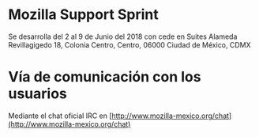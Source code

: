 # Mozilla Support Sprint

Se desarrolla del 2 al 9 de Junio del 2018 con cede en Suites Alameda
Revillagigedo 18, Colonia Centro, Centro, 06000 Ciudad de México, CDMX

# Vía de comunicación con los usuarios

Mediante el chat oficial IRC en [http://www.mozilla-mexico.org/chat](http://www.mozilla-mexico.org/chat)
